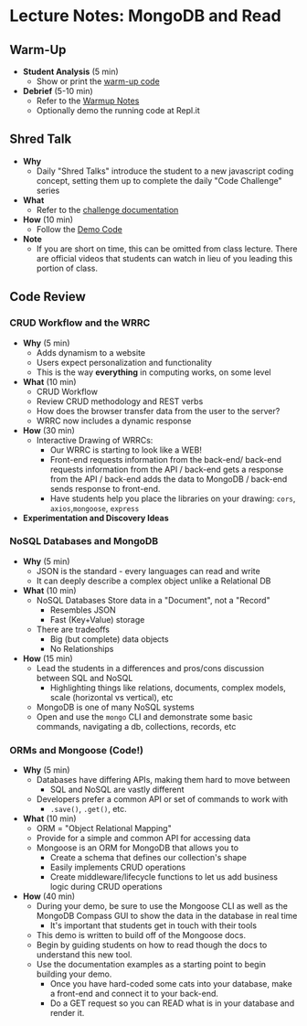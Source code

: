 # Lecture Notes: MongoDB and Read

## Warm-Up

- **Student Analysis** (5 min)
  - Show or print the [warm-up code](../warm-up/warm-up.md)
- **Debrief** (5-10 min)
  - Refer to the [Warmup Notes](../warm-up/NOTES.md)
  - Optionally demo the running code at Repl.it

## Shred Talk

- **Why**
  - Daily "Shred Talks" introduce the student to a new javascript coding concept, setting them up to complete the daily "Code Challenge" series
- **What**
  - Refer to the [challenge documentation](../challenges/README.md)
- **How** (10 min)
  - Follow the [Demo Code](../challenges/DEMO.md)
- **Note**
  - If you are short on time, this can be omitted from class lecture. There are official videos that students can watch in lieu of you leading this portion of class.

## Code Review

### CRUD Workflow and the WRRC

- **Why** (5 min)
  - Adds dynamism to a website
  - Users expect personalization and functionality
  - This is the way **everything** in computing works, on some level
- **What** (10 min)
  - CRUD Workflow
  - Review CRUD methodology and REST verbs
  - How does the browser transfer data from the user to the server?
  - WRRC now includes a dynamic response
- **How** (30 min)
  - Interactive Drawing of WRRCs:
    - Our WRRC is starting to look like a WEB!
    - Front-end requests information from the back-end/ back-end requests information from the API / back-end gets a response from the API / back-end adds the data to MongoDB / back-end sends response to front-end.
    - Have students help you place the libraries on your drawing: `cors`, `axios`,`mongoose`, `express`
- **Experimentation and Discovery Ideas**

### NoSQL Databases and MongoDB

- **Why** (5 min)
  - JSON is the standard - every languages can read and write
  - It can deeply describe a complex object unlike a Relational DB
- **What** (10 min)
  - NoSQL Databases Store data in a "Document", not a "Record"
    - Resembles JSON
    - Fast (Key+Value) storage
  - There are tradeoffs
    - Big (but complete) data objects
    - No Relationships
- **How** (15 min)
  - Lead the students in a differences and pros/cons discussion between SQL and NoSQL
    - Highlighting things like relations, documents, complex models, scale (horizontal vs vertical), etc
  - MongoDB is one of many NoSQL systems
  - Open and use the `mongo` CLI and demonstrate some basic commands, navigating a db, collections, records, etc

### ORMs and Mongoose (Code!)

- **Why** (5 min)
  - Databases have differing APIs, making them hard to move between
    - SQL and NoSQL are vastly different
  - Developers prefer a common API or set of commands to work with
    - `.save()`, `.get()`, etc.
- **What** (10 min)
  - ORM = "Object Relational Mapping"
  - Provide for a simple and common API for accessing data
  - Mongoose is an ORM for MongoDB that allows you to
    - Create a schema that defines our collection's shape
    - Easily implements CRUD operations
    - Create middleware/lifecycle functions to let us add business logic during CRUD operations
- **How** (40 min)
  - During your demo, be sure to use the Mongoose CLI as well as the MongoDB Compass GUI to show the data in the database in real time
    - It's important that students get in touch with their tools
  - This demo is written to build off of the Mongoose docs.
  - Begin by guiding students on how to read though the docs to understand this new tool.
  - Use the documentation examples as a starting point to begin building your demo.
    - Once you have hard-coded some cats into your database, make a front-end and connect it to your back-end.
    - Do a GET request so you can READ what is in your database and render it.
